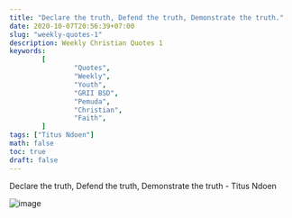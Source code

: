 ```yaml
---
title: "Declare the truth, Defend the truth, Demonstrate the truth."
date: 2020-10-07T20:56:39+07:00
slug: "weekly-quotes-1"
description: Weekly Christian Quotes 1
keywords:
        [
                "Quotes",
                "Weekly",
                "Youth",
                "GRII BSD",
                "Pemuda",
                "Christian",
                "Faith",
        ]
tags: ["Titus Ndoen"]
math: false
toc: true
draft: false
---
```


Declare the truth, Defend the truth, Demonstrate the truth - Titus Ndoen

![image](/images/quotes/20201007.jpeg)
